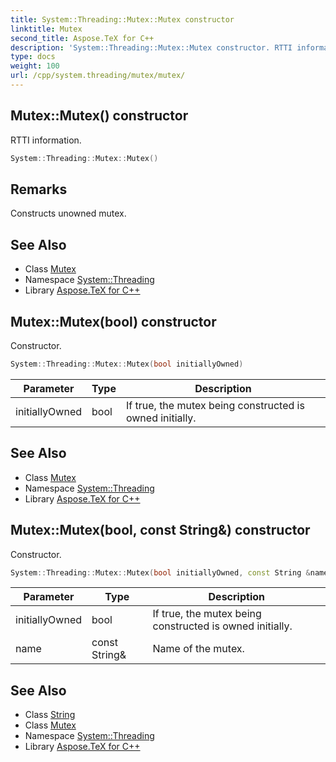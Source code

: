 ```yaml
---
title: System::Threading::Mutex::Mutex constructor
linktitle: Mutex
second_title: Aspose.TeX for C++
description: 'System::Threading::Mutex::Mutex constructor. RTTI information in C++.'
type: docs
weight: 100
url: /cpp/system.threading/mutex/mutex/
---
```

## Mutex::Mutex() constructor


RTTI information.

```cpp
System::Threading::Mutex::Mutex()
```

## Remarks


Constructs unowned mutex. 
## See Also

* Class [Mutex](../)
* Namespace [System::Threading](../../)
* Library [Aspose.TeX for C++](../../../)
## Mutex::Mutex(bool) constructor


Constructor.

```cpp
System::Threading::Mutex::Mutex(bool initiallyOwned)
```


| Parameter | Type | Description |
| --- | --- | --- |
| initiallyOwned | bool | If true, the mutex being constructed is owned initially. |

## See Also

* Class [Mutex](../)
* Namespace [System::Threading](../../)
* Library [Aspose.TeX for C++](../../../)
## Mutex::Mutex(bool, const String\&) constructor


Constructor.

```cpp
System::Threading::Mutex::Mutex(bool initiallyOwned, const String &name)
```


| Parameter | Type | Description |
| --- | --- | --- |
| initiallyOwned | bool | If true, the mutex being constructed is owned initially. |
| name | const String\& | Name of the mutex. |

## See Also

* Class [String](../../../system/string/)
* Class [Mutex](../)
* Namespace [System::Threading](../../)
* Library [Aspose.TeX for C++](../../../)
